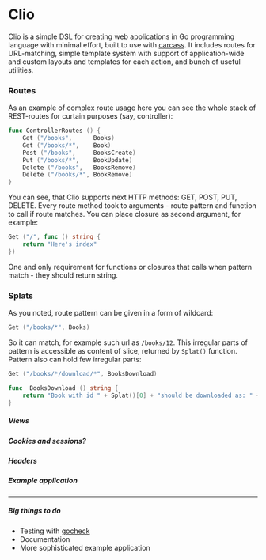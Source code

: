 # Clio


Clio is a simple DSL for creating web applications in Go programming language with minimal effort, built to use with [carcass](https://github.com/grsmv/carcass). It includes routes for URL-matching, simple template system with support of application-wide and custom layouts and templates for each action, and bunch of useful utilities. 


### Routes

As an example of complex route usage here you can see the whole stack of REST-routes for curtain purposes (say, controller):

``` go
func ControllerRoutes () {
    Get ("/books",      Books)
    Get ("/books/*",    Book)
    Post ("/books",     BooksCreate)
    Put ("/books/*",    BookUpdate)
    Delete ("/books",   BooksRemove)
    Delete ("/books/*", BookRemove)
}
```

You can see, that Clio supports next HTTP methods: GET, POST, PUT, DELETE. 
Every route method took to arguments - route pattern and function to call if route matches. You can place closure as second argument, for example:

``` go
Get ("/", func () string {
    return "Here's index"
})
```

One and only requirement for functions or closures that calls when pattern match - they should return string. 


### Splats

As you noted, route pattern can be given in a form of wildcard:

``` go
Get ("/books/*", Books)
```

So it can match, for example such url as `/books/12`. This irregular parts of pattern is accessible as content of slice, returned by `Splat()` function. 
Pattern also can hold few irregular parts:

``` go
Get ("/books/*/download/*", BooksDownload)

func  BooksDownload () string {
    return "Book with id " + Splat()[0] + "should be downloaded as: " + Splat()[1]
}
```


##### Views

##### Cookies and sessions?

##### Headers

##### Example application

---

##### Big things to do

- Testing with [gocheck](http://labix.org/gocheck)
- Documentation
- More sophisticated example application
